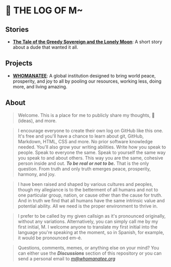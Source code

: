# 💩 THE LOG OF M~

## Stories
- [**The Tale of the Greedy Sovereign and the Lonely Moon**](docs/sovereign.md): A short story about a dude that wanted it all.


## Projects
- [**WHOMANATEE**](https://whomanatee.org): A global institution designed to bring world peace, prosperity, and joy to all by pooling our resources, working less, doing more, and living amazing.

<!--
## Existence
- [**You May Have Heard About PTSD, But Have You Heard About PPSD, PPHD, and PP4K?**](docs/stress.md): The deep connection between interpersonal stress, societal structures, and psychological well-being.
-->

## About
> Welcome. This is a place for me to publicly share my thoughts, 💩(ideas), and more.

> I encourage everyone to create their own log on GitHub like this one. It's free and you'll have a chance to learn about git, GitHub, Markdown, HTML, CSS and more. No prior software knowledge needed. You'll also grow your writing abilities. Write how you speak to people. Speak to everyone the same. Speak to yourself the same way you speak to and about others. This way you are the same, cohesive person inside and out. ***To be real or not to be.*** That is the only question. From truth and only truth emerges peace, prosperity, harmony, and joy.

> I have been raised and shaped by various cultures and peoples, though my allegiance is to the betterment of all humans and not to one particular group, nation, or cause other than the cause for truth. And in truth we find that all humans have the same intrinsic value and potential ability. All we need is the proper environment to thrive in.  

> I prefer to be called by my given callsign as it's pronounced originally, without any variations. Alternatively, you can simply call me by my first initial, M. I welcome anyone to translate my first initial into the language you're speaking at the moment, so in Spanish, for example, it would be pronounced em-é.

> Questions, comments, memes, or anything else on your mind? You can either use the ***Discussions*** section of this repository or you can send a personal email to *m@whomanatee.org*



<!--
## Very Very Deepish Thoughts
> What do you deeply think about? Here are some things that I've deeply considered.
- *incoming*

## Letters
> Public letters to groups, known individuals, unknown individuals, other life forms, inanimate objects, and more...
- *incoming*
-->
